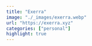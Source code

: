 ```yaml
---
title: "Exerra"
image: "./_images/exerra.webp"
url: "https://exerra.xyz"
categories: ["personal"]
highlight: true
---
```


